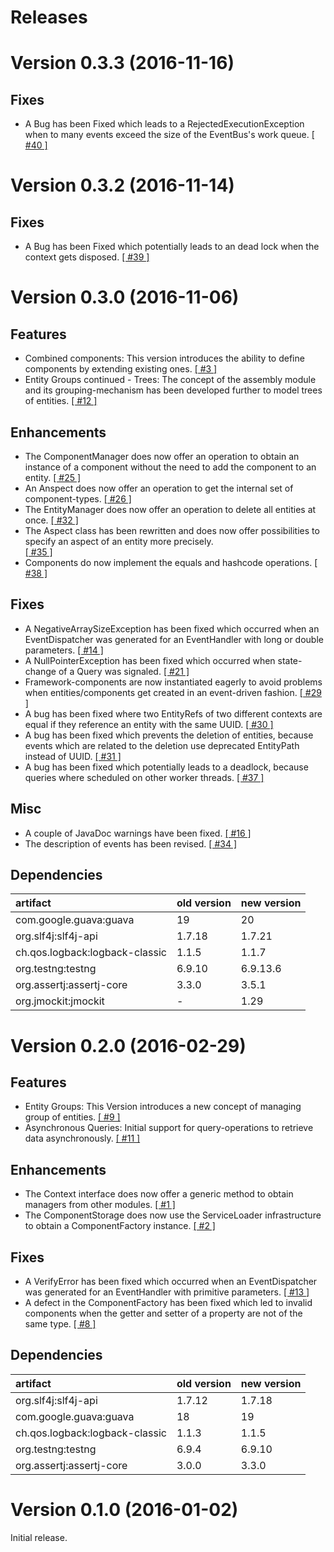 # Releases

# Version 0.3.3 (2016-11-16)

## Fixes
 - A Bug has been Fixed which leads to a RejectedExecutionException when to many events exceed the size of the EventBus's work queue.
   [[ #40 ]](https://github.com/jayware/entity-essentials/issues/40)

# Version 0.3.2 (2016-11-14)

## Fixes
 - A Bug has been Fixed which potentially leads to an dead lock when the context gets disposed.
   [[ #39 ]](https://github.com/jayware/entity-essentials/issues/39)

# Version 0.3.0 (2016-11-06)

## Features
 - Combined components: This version introduces the ability to define components by extending existing ones.
   [[ #3 ]](https://github.com/jayware/entity-essentials/issues/3)
 - Entity Groups continued - Trees: The concept of the assembly module and its grouping-mechanism has been developed further to model trees of entities.
   [[ #12 ]](https://github.com/jayware/entity-essentials/issues/12)

## Enhancements
 - The ComponentManager does now offer an operation to obtain an instance of a component without the need to add the component to an entity.
   [[ #25 ]](https://github.com/jayware/entity-essentials/issues/25)
 - An Anspect does now offer an operation to get the internal set of component-types.
   [[ #26 ]](https://github.com/jayware/entity-essentials/issues/26)
 - The EntityManager does now offer an operation to delete all entities at once.
   [[ #32 ]](https://github.com/jayware/entity-essentials/issues/32)
 - The Aspect class has been rewritten and does now offer possibilities to specify an aspect of an entity more precisely.   
   [[ #35 ]](https://github.com/jayware/entity-essentials/issues/35)
 - Components do now implement the equals and hashcode operations.
   [[ #38 ]](https://github.com/jayware/entity-essentials/issues/38)

## Fixes
 - A NegativeArraySizeException has been fixed which occurred when an EventDispatcher was generated for an EventHandler with long or double parameters.
   [[ #14 ]](https://github.com/jayware/entity-essentials/issues/14)
 - A NullPointerException has been fixed which occurred when state-change of a Query was signaled.
   [[ #21 ]](https://github.com/jayware/entity-essentials/issues/21)
 - Framework-components are now instantiated eagerly to avoid problems when entities/components get created in an event-driven fashion.
   [[ #29 ]](https://github.com/jayware/entity-essentials/issues/29)
 - A bug has been fixed where two EntityRefs of two different contexts are equal if they reference an entity with the same UUID.
   [[ #30 ]](https://github.com/jayware/entity-essentials/issues/30)
 - A bug has been fixed which prevents the deletion of entities, because events which are related to the deletion use deprecated EntityPath instead of UUID.
   [[ #31 ]](https://github.com/jayware/entity-essentials/issues/31)
 - A bug has been fixed which potentially leads to a deadlock, because queries where scheduled on other worker threads. 
   [[ #37 ]](https://github.com/jayware/entity-essentials/issues/37)

## Misc
 - A couple of JavaDoc warnings have been fixed.
   [[ #16 ]](https://github.com/jayware/entity-essentials/issues/16)
 - The description of events has been revised.
   [[ #34 ]](https://github.com/jayware/entity-essentials/issues/34)

## Dependencies

| artifact                       | old version | new version |
| :----------------------------- | ----------- | ----------- |
| com.google.guava:guava         | 19          | 20          |
| org.slf4j:slf4j-api            | 1.7.18      | 1.7.21      |
| ch.qos.logback:logback-classic | 1.1.5       | 1.1.7       |
| org.testng:testng              | 6.9.10      | 6.9.13.6    |
| org.assertj:assertj-core       | 3.3.0       | 3.5.1       |
| org.jmockit:jmockit            | -           | 1.29        |

# Version 0.2.0 (2016-02-29)

## Features
 - Entity Groups: This Version introduces a new concept of managing group of entities.
   [[ #9 ]](https://github.com/jayware/entity-essentials/issues/9)
 - Asynchronous Queries: Initial support for query-operations to retrieve data asynchronously.
   [[ #11 ]](https://github.com/jayware/entity-essentials/issues/11)

## Enhancements
 - The Context interface does now offer a generic method to obtain managers from other modules.
   [[ #1 ]](https://github.com/jayware/entity-essentials/issues/1)
 - The ComponentStorage does now use the ServiceLoader infrastructure to obtain a ComponentFactory instance.
   [[ #2 ]](https://github.com/jayware/entity-essentials/issues/2)

## Fixes
 - A VerifyError has been fixed which occurred when an EventDispatcher was generated for an EventHandler with primitive parameters.
   [[ #13 ]](https://github.com/jayware/entity-essentials/issues/13)
 - A defect in the ComponentFactory has been fixed which led to invalid components when the getter and setter of a property are not of the same type.
   [[ #8 ]](https://github.com/jayware/entity-essentials/issues/8)

## Dependencies

| artifact                       | old version | new version |
| :----------------------------- | ----------- | ----------- |
| org.slf4j:slf4j-api            | 1.7.12      | 1.7.18      |
| com.google.guava:guava         | 18          | 19          |
| ch.qos.logback:logback-classic | 1.1.3       | 1.1.5       |
| org.testng:testng              | 6.9.4       | 6.9.10      |
| org.assertj:assertj-core       | 3.0.0       | 3.3.0       |

# Version 0.1.0 (2016-01-02)
Initial release.